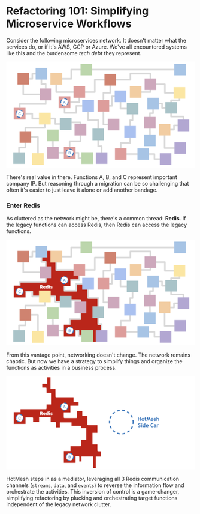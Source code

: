 # Refactoring 101: Simplifying Microservice Workflows

Consider the following microservices network. It doesn't matter what the services do, or if it's AWS, GCP or Azure. We've all encountered systems like this and the burdensome *tech debt* they represent.

<img src="./img/refactor/rf1.png" alt="Current State of the microservices network with functions" style="max-width:100%;width:600px;">

There's real value in there. Functions A, B, and C represent important company IP. But reasoning through a migration can be so challenging that often it's easier to just leave it alone or add another bandage.

### Enter Redis
As cluttered as the network might be, there's a common thread: **Redis**. If the legacy functions can access Redis, then Redis can access the legacy functions.

<img src="./img/refactor/rf2.png" alt="Redis is the common broker" style="max-width:100%;width:600px;">

From this vantage point, networking doesn't change. The network remains chaotic. But now we have a strategy to simplify things and organize the functions as activities in a business process.

<img src="./img/refactor/rf3.png" alt="HotMesh reverses the information flow" style="max-width:100%;width:600px;">

HotMesh steps in as a mediator, leveraging all 3 Redis communication channels (`streams`, `data`, and `events`) to reverse the information flow and orchestrate the activities. This inversion of control is a game-changer, simplifying refactoring by plucking and orchestrating target functions independent of the legacy network clutter.
